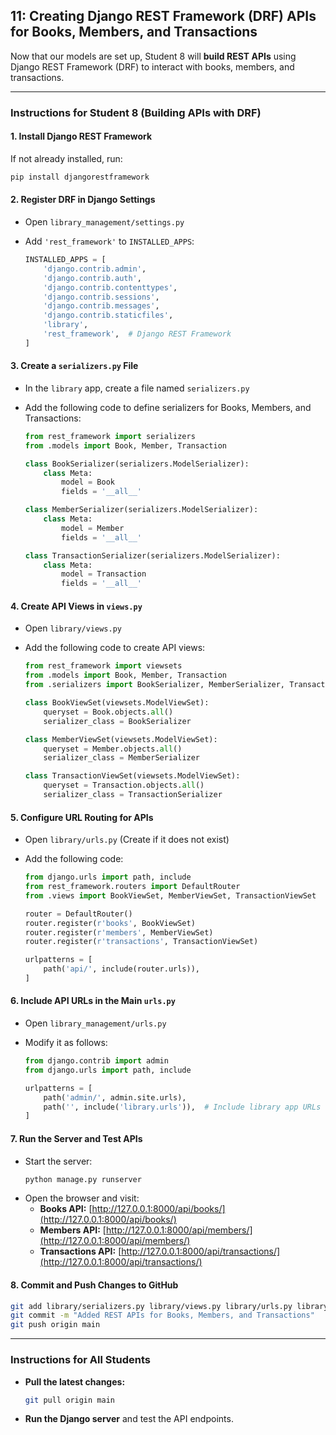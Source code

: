 ## 11: Creating Django REST Framework (DRF) APIs for Books, Members, and Transactions  

Now that our models are set up, Student 8 will **build REST APIs** using Django REST Framework (DRF) to interact with books, members, and transactions.

---

### **Instructions for Student 8 (Building APIs with DRF)**  

#### 1. **Install Django REST Framework**  
   If not already installed, run:  
   ```bash
   pip install djangorestframework
   ```

#### 2. **Register DRF in Django Settings**  
   - Open `library_management/settings.py`  
   - Add `'rest_framework'` to `INSTALLED_APPS`:  

     ```python
     INSTALLED_APPS = [
         'django.contrib.admin',
         'django.contrib.auth',
         'django.contrib.contenttypes',
         'django.contrib.sessions',
         'django.contrib.messages',
         'django.contrib.staticfiles',
         'library',
         'rest_framework',  # Django REST Framework
     ]
     ```

#### 3. **Create a `serializers.py` File**  
   - In the `library` app, create a file named `serializers.py`  
   - Add the following code to define serializers for Books, Members, and Transactions:  

     ```python
     from rest_framework import serializers
     from .models import Book, Member, Transaction

     class BookSerializer(serializers.ModelSerializer):
         class Meta:
             model = Book
             fields = '__all__'

     class MemberSerializer(serializers.ModelSerializer):
         class Meta:
             model = Member
             fields = '__all__'

     class TransactionSerializer(serializers.ModelSerializer):
         class Meta:
             model = Transaction
             fields = '__all__'
     ```

#### 4. **Create API Views in `views.py`**  
   - Open `library/views.py`  
   - Add the following code to create API views:  

     ```python
     from rest_framework import viewsets
     from .models import Book, Member, Transaction
     from .serializers import BookSerializer, MemberSerializer, TransactionSerializer

     class BookViewSet(viewsets.ModelViewSet):
         queryset = Book.objects.all()
         serializer_class = BookSerializer

     class MemberViewSet(viewsets.ModelViewSet):
         queryset = Member.objects.all()
         serializer_class = MemberSerializer

     class TransactionViewSet(viewsets.ModelViewSet):
         queryset = Transaction.objects.all()
         serializer_class = TransactionSerializer
     ```

#### 5. **Configure URL Routing for APIs**  
   - Open `library/urls.py` (Create if it does not exist)  
   - Add the following code:  

     ```python
     from django.urls import path, include
     from rest_framework.routers import DefaultRouter
     from .views import BookViewSet, MemberViewSet, TransactionViewSet

     router = DefaultRouter()
     router.register(r'books', BookViewSet)
     router.register(r'members', MemberViewSet)
     router.register(r'transactions', TransactionViewSet)

     urlpatterns = [
         path('api/', include(router.urls)),
     ]
     ```

#### 6. **Include API URLs in the Main `urls.py`**  
   - Open `library_management/urls.py`  
   - Modify it as follows:  

     ```python
     from django.contrib import admin
     from django.urls import path, include

     urlpatterns = [
         path('admin/', admin.site.urls),
         path('', include('library.urls')),  # Include library app URLs
     ]
     ```

#### 7. **Run the Server and Test APIs**  
   - Start the server:  
     ```bash
     python manage.py runserver
     ```
   - Open the browser and visit:
     - **Books API:** [http://127.0.0.1:8000/api/books/](http://127.0.0.1:8000/api/books/)
     - **Members API:** [http://127.0.0.1:8000/api/members/](http://127.0.0.1:8000/api/members/)
     - **Transactions API:** [http://127.0.0.1:8000/api/transactions/](http://127.0.0.1:8000/api/transactions/)

#### 8. **Commit and Push Changes to GitHub**  
   ```bash
   git add library/serializers.py library/views.py library/urls.py library_management/urls.py
   git commit -m "Added REST APIs for Books, Members, and Transactions"
   git push origin main
   ```

---

### **Instructions for All Students**  
- **Pull the latest changes:**  
  ```bash
  git pull origin main
  ```
- **Run the Django server** and test the API endpoints.
